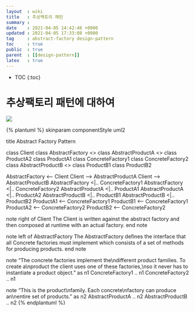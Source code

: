 ```yaml
---
layout  : wiki
title   : 추상팩토리 패턴
summary : 
date    : 2021-04-05 14:42:46 +0900
updated : 2021-04-05 17:33:08 +0900
tag     : abstract-factory design-pattern
toc     : true
public  : true
parent  : [[design-pattern]]
latex   : true
---
```

* TOC
{:toc}

# 추상팩토리 패턴에 대하여

![]({{site.baseurl}}/assets/uml/singleton.png)

{% plantuml %}
skinparam componentStyle uml2

title Abstract Factory Pattern

class Client
class AbstractFactory <<interface>>
class AbstractProductA <<interface>>
class ProductA2
class ProductA1
class ConcreteFactory1
class ConcreteFactory2
class AbstractProductB <<interface>>
class ProductB1
class ProductB2

AbstractFactory <– Client
Client –> AbstractProductA
Client –> AbstractProductB
AbstractFactory <|.. ConcreteFactory1
AbstractFactory <|.. ConcreteFactory2
AbstractProductA <|.. ProductA1
AbstractProductA <|.. ProductA2
AbstractProductB <|.. ProductB1
AbstractProductB <|.. ProductB2
ProductA1 <– ConcreteFactory1
ProductB1 <– ConcreteFactory1
ProductA2 <– ConcreteFactory2
ProductB2 <– ConcreteFactory2

note right of Client
The Client is written against the
abstract factory and then composed at
runtime with an actual factory.
end note

note left of AbstractFactory
The AbstractFactory defines
the interface that all Concrete
factories must implement which
consists of a set of methods
for producing products.
end note

note “The concrete factories implement the\ndifferent product families. To create a\nproduct the client uses one of these factories,\nso it never has to instantiate a product object.” as n1
ConcreteFactory1 .. n1
ConcreteFactory2 .. n1

note “This is the product\nfamily. Each concrete\nfactory can produce an\nentire set of products.” as n2
AbstractProductA .. n2
AbstractProductB .. n2
{% endplantuml %}
